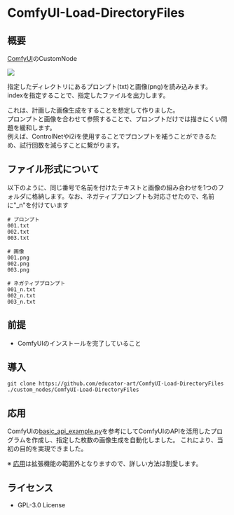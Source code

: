 # ComfyUI-Load-DirectoryFiles

## 概要

[ComfyUI](https://github.com/comfyanonymous/ComfyUI)のCustomNode

![](./sample.png)

指定したディレクトリにあるプロンプト(txt)と画像(png)を読み込みます。   
indexを指定することで、指定したファイルを出力します。

これは、計画した画像生成をすることを想定して作りました。  
プロンプトと画像を合わせて参照することで、プロンプトだけでは描きにくい問題を緩和します。    
例えば、ControlNetやi2iを使用することでプロンプトを補うことができるため、試行回数を減らすことに繋がります。

## ファイル形式について

以下のように、同じ番号で名前を付けたテキストと画像の組み合わせを1つのフォルダに格納します。なお、ネガティブプロンプトも対応させたので、名前に"_n"を付けています

```
# プロンプト
001.txt
002.txt
003.txt

# 画像
001.png
002.png
003.png

# ネガティブプロンプト
001_n.txt
002_n.txt
003_n.txt
```

## 前提

- ComfyUIのインストールを完了していること

## 導入

```
git clone https://github.com/educator-art/ComfyUI-Load-DirectoryFiles ./custom_nodes/ComfyUI-Load-DirectoryFiles
```

## 応用

ComfyUIの[basic_api_example.py](https://github.com/comfyanonymous/ComfyUI/blob/master/script_examples/basic_api_example.py)を参考にしてComfyUIのAPIを活用したプログラムを作成し、指定した枚数の画像生成を自動化しました。 これにより、当初の目的を実現できました。

※ [応用](https://note.com/educator/n/ncf9a3ef40191)は拡張機能の範囲外となりますので、詳しい方法は割愛します。

## ライセンス

 - GPL-3.0 License